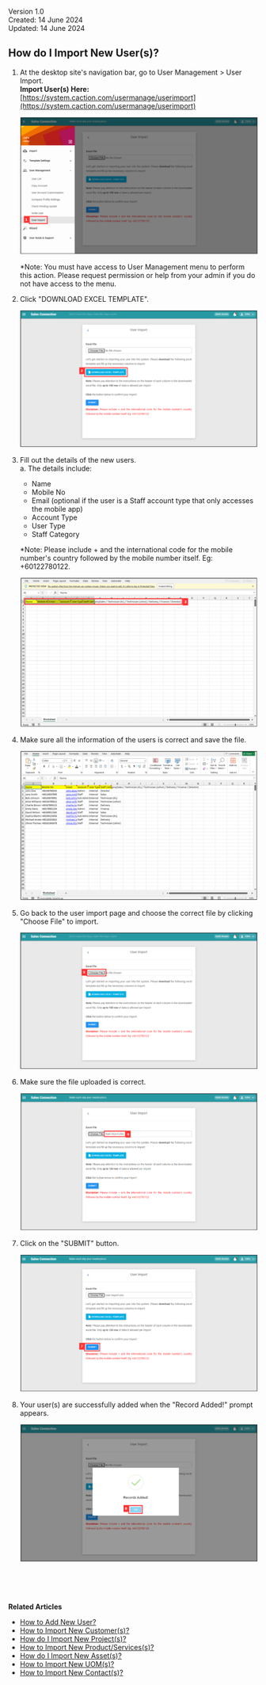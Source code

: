 Version 1.0<br>
Created: 14 June 2024<br>
Updated: 14 June 2024<br>
## How do I Import New User(s)?
    
  1. At the desktop site's navigation bar, go to User Management > User Import.<br>
     **Import User(s) Here:** [https://system.caction.com/usermanage/userimport](https://system.caction.com/usermanage/userimport)<br>

     <p align="center">
       <img src="img/Import_User_Step_1.png" alt="Import User Step 1">
     </p>

     *Note: You must have access to User Management menu to perform this action. Please request permission or help from your admin if you do not have access to the menu.<br>
     
  2. Click "DOWNLOAD EXCEL TEMPLATE".<br>

     <p align="center">
       <img src="img/Import_User_Step_2.png" alt="Import User Step 2">
     </p>

  3. Fill out the details of the new users.<br>
     a. The details include:<br>
        - Name<br>
        - Mobile No<br>
        - Email (optional if the user is a Staff account type that only accesses the mobile app)<br>
        - Account Type<br>
        - User Type<br>
        - Staff Category<br>
        
     *Note: Please include + and the international code for the mobile number's country followed by the mobile number itself. Eg: +60122780122.<br>

     <p align="center">
       <img src="img/Import_User_Step_3.png" alt="Import User Step 3">
     </p>
     
  4. Make sure all the information of the users is correct and save the file.<br>

     <p align="center">
       <img src="img/Import_User_Step_4.png" alt="Import User Step 4">
     </p>

  5. Go back to the user import page and choose the correct file by clicking "Choose File" to import.<br>

     <p align="center">
       <img src="img/Import_User_Step_5.png" alt="Import User Step 5">
     </p>

  6. Make sure the file uploaded is correct.<br>

     <p align="center">
       <img src="img/Import_User_Step_6.png" alt="Import User Step 6">
     </p>

  7. Click on the "SUBMIT" button.<br>

     <p align="center">
       <img src="img/Import_User_Step_7.png" alt="Import User Step 7">
     </p>

  8. Your user(s) are successfully added when the "Record Added!" prompt appears.<br>

     <p align="center">
       <img src="img/Import_User_Step_8.png" alt="Import User Step 8">
     </p>
  <br><br><br>

**Related Articles**<br>
- [How to Add New User?](Add_New_User.md)
- [How to Import New Customer(s)?](Import_Customer.md)
- [How do I Import New Project(s)?](Import_Project.md)
- [How to Import New Product/Services(s)?](Import_Product_Services.md)
- [How do I Import New Asset(s)?](Import_Asset.md)
- [How to Import New UOM(s)?](Import_UOM.md)
- [How to Import New Contact(s)?](Import_Contact.md)

<!-- [Link Text](https://salesconnection.github.io/Sales-Connection-Support/Import_User.html) -->
